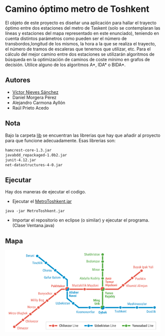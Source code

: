 # Camino óptimo metro de Toshkent

El objeto de este proyecto es diseñar una aplicación para hallar el trayecto óptimo entre dos estaciones del metro de Taskent (solo se contemplaran las líneas y estaciones del mapa representado en este enunciado), teniendo en cuenta distintos parámetros como pueden ser el número de transbordos,longitud de los mismos, la hora a la que se realiza el trayecto, el número de tramos de escaleras que tenemos que utilizar, etc. Para el cálculo del mejor camino entre dos estaciones se utilizarán algoritmos de búsqueda en la optimización de caminos de coste mínimo en grafos de decisión. Utilice alguno de los
algoritmos A\*, IDA\* o BIDA\*.

## Autores
- [Víctor Nieves Sánchez](https://twitter.com/VictorNS69)
- Daniel Morgera Pérez
- Alejandro Carmona Ayllón
- Raúl Prieto Acedo

## Nota
Bajo la carpeta [lib](/lib) se encuentran las librerias que hay que añadir al proyecto para que funcione adecuadamente. Esas librerias son:
```
hamcrest-core-1.3.jar
javabdd_repackaged-1.0b2.jar
junit-4.12.jar
net-datastructures-4-0.jar
```

## Ejecutar

Hay dos maneras de ejecutar el codigo.

- Ejecutar el [MetroToshkent.jar](/MetroToshkent.jar)
```
java -jar MetroToshkent.jar
```
- Importar el repositorio en eclipse (o similar) y ejecutar el programa. (Clase Ventana.java)

## Mapa
![Mapa de Toshkent.](/assets/metro.png)
